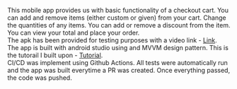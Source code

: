 This mobile app provides us with basic functionality of a checkout cart. You can add and remove items (either custom or given) from your cart. Change the quantities of any items. You can add or remove a discount from the item. You can view your total and place your order.    
The apk has been provided for testing purposes with a video link - [Link](https://www.youtube.com/watch?v=RDdWA7QVt3M&feature=youtu.be).   
The app is built with android studio using and MVVM design pattern. This is the tutorail I built upon - [Tutorial](https://www.youtube.com/playlist?list=PLdHg5T0SNpN3-dPWdHlgu9lU3JnksBoHc).    
CI/CD was implement using Github Actions. All tests were automatically run and the app was built everytime a PR was created. Once everything passed, the code was pushed.     

